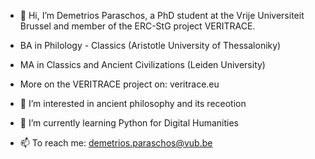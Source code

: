 - 👋 Hi, I’m Demetrios Paraschos, a PhD student at the Vrije Universiteit Brussel and member of the ERC-StG project VERITRACE.
- BA in Philology - Classics (Aristotle University of Thessaloniky)
- MA in Classics and Ancient Civilizations (Leiden University)
- More on the VERITRACE project on: veritrace.eu

- 👀 I’m interested in ancient philosophy and its receotion
- 🌱 I’m currently learning Python for Digital Humanities
- 📫 To reach me: demetrios.paraschos@vub.be


